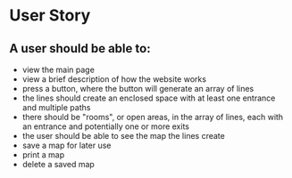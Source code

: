 # User Story

## A user should be able to:

- view the main page
- view a brief description of how the website works
- press a button, where the button will generate an array of lines
- the lines should create an enclosed space with at least one entrance and multiple paths
- there should be "rooms", or open areas, in the array of lines, each with an entrance and potentially one or more exits
- the user should be able to see the map the lines create
- save a map for later use
- print a map
- delete a saved map
